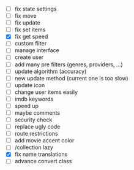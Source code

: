 - [ ] fix state settings
- [ ] fix move
- [ ] fix update
- [ ] fix set items
- [x] fix get speed
- [ ] custom filter
- [ ] manage interface
- [ ] create user
- [ ] add many pre filters (genres, providers, ...)
- [ ] update algorithm (accuracy)
- [ ] new update method (current one is too slow)
- [ ] update icon
- [ ] change user items easily
- [ ] imdb keywords
- [ ] speed up
- [ ] maybe comments
- [ ] security check
- [ ] replace ugly code
- [ ] route restrictions
- [ ] add movie accent color
- [ ] /collection lazy
- [x] fix name translations
- [ ] advance convert class
